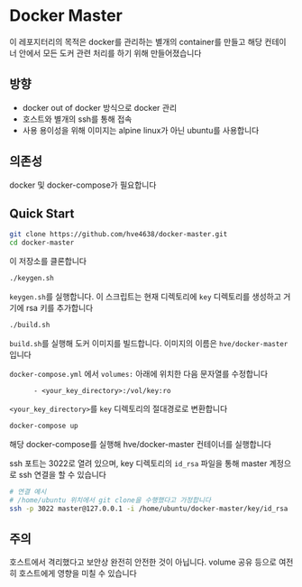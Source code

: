 # Docker Master

이 레포지터리의 목적은 docker를 관리하는 별개의 container를 만들고 해당 컨테이너 안에서 모든 도커 관련 처리를 하기 위해 만들어졌습니다

## 방향

- docker out of docker 방식으로 docker 관리
- 호스트와 별개의 ssh를 통해 접속
- 사용 용이성을 위해 이미지는 alpine linux가 아닌 ubuntu를 사용합니다

## 의존성

docker 및 docker-compose가 필요합니다

## Quick Start

```bash
git clone https://github.com/hve4638/docker-master.git
cd docker-master
```

이 저장소를 클론합니다

```bash
./keygen.sh
```

`keygen.sh`를 실행합니다. 이 스크립트는 현재 디렉토리에 `key` 디렉토리를 생성하고 거기에 rsa 키를 추가합니다

```bash
./build.sh
```

`build.sh`를 실행해 도커 이미지를 빌드합니다. 이미지의 이름은 `hve/docker-master` 입니다

`docker-compose.yml` 에서 `volumes:` 아래에 위치한 다음 문자열를 수정합니다

```
      - <your_key_directory>:/vol/key:ro
```

`<your_key_directory>`를 `key` 디렉토리의 절대경로로 변환합니다

```bash
docker-compose up
```

해당 docker-compose를 실행해 hve/docker-master 컨테이너를 실행합니다

ssh 포트는 3022로 열려 있으며, key 디렉토리의 `id_rsa` 파일을 통해 master 계정으로 ssh 연결을 할 수 있습니다

```bash
# 연결 예시
# /home/ubuntu 위치에서 git clone을 수행했다고 가정합니다
ssh -p 3022 master@127.0.0.1 -i /home/ubuntu/docker-master/key/id_rsa
```

## 주의

호스트에서 격리했다고 보안상 완전히 안전한 것이 아닙니다. volume 공유 등으로 여전히 호스트에게 영향을 미칠 수 있습니다
